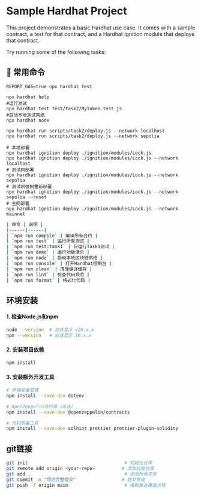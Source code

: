 # Sample Hardhat Project

This project demonstrates a basic Hardhat use case. It comes with a sample contract, a test for that contract, and a Hardhat Ignition module that deploys that contract.

Try running some of the following tasks:
## 🚀 常用命令
```shell
REPORT_GAS=true npx hardhat test

npx hardhat help
#运行测试
npx hardhat test test/task2/MyToken.test.js
#启动本地测试网络
npx hardhat node 

npx hardhat run scripts/task2/deploy.js --network localhost
npx hardhat run scripts/task2/deploy.js --network sepolia

# 本地部署
npx hardhat ignition deploy ./ignition/modules/Lock.js 
npx hardhat ignition deploy ./ignition/modules/Lock.js --network localhost
# 测试网部署
npx hardhat ignition deploy ./ignition/modules/Lock.js --network sepolia 
# 测试网强制重新部署
npx hardhat ignition deploy ./ignition/modules/Lock.js --network sepolia --reset
# 主网部署
npx hardhat ignition deploy ./ignition/modules/Lock.js --network mainnet 
```

```bash
| 命令 | 说明 |
|------|------|
| `npm run compile` | 编译所有合约 |
| `npm run test` | 运行所有测试 |
| `npm run test:task1` | 只运行Task1测试 |
| `npm run demo` | 运行功能演示 |
| `npm run node` | 启动本地区块链网络 |
| `npm run console` | 打开Hardhat控制台 |
| `npm run clean` | 清理编译缓存 |
| `npm run lint` | 检查代码规范 |
| `npm run format` | 格式化代码 |
```

## 环境安装
#### 1. 检查Node.js和npm
```bash
node --version  # 应该显示 v20.x.x
npm --version   # 应该显示 10.x.x
```

#### 2. 安装项目依赖
```bash
npm install
```

#### 3. 安装额外开发工具
```bash
# 环境变量管理
npm install --save-dev dotenv

# OpenZeppelin合约库（可选）
npm install --save-dev @openzeppelin/contracts

# 代码质量工具
npm install --save-dev solhint prettier prettier-plugin-solidity
```

## git链接
```bash
git init                                    # 初始化仓库
git remote add origin <your-repo>          # 添加远程仓库
git add .                                   # 添加所有文件
git commit -m "项目完整提交"                 # 提交更改
git push -f origin main                     # 强制推送覆盖远程
```
